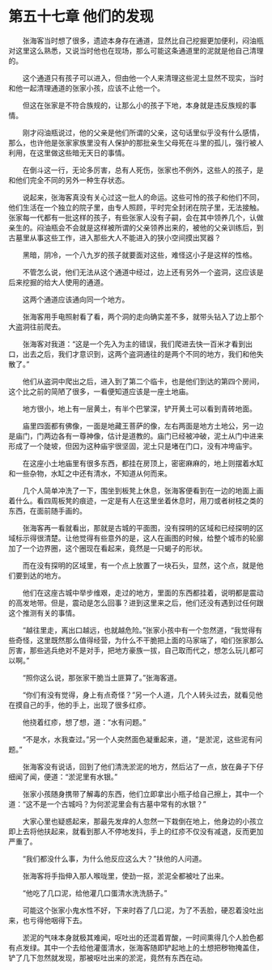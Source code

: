 # 第五十七章 他们的发现


　　张海客当时想了很多，遗迹本身存在通道，显然比自己挖掘更加便利，闷油瓶对这里这么熟悉，又说当时他也在现场，那么可能这条通道里的泥就是他自己清理的。

　　这个通道只有孩子可以进入，但由他一个人来清理这些泥土显然不现实，当时和他一起清理通道的张家小孩，应该不止他一个。

　　但这在张家是不符合族规的，让那么小的孩子下地，本身就是违反族规的事情。

　　刚才闷油瓶说过，他的父亲是他们所谓的父亲，这句话里似乎没有什么感情，那么，也许他是张家家族里没有人保护的那批亲生父母死在斗里的孤儿，强行被人利用，在这里做这些暗无天日的事情。

　　在倒斗这一行，无论多厉害，总有人死伤，张家也不例外，这些人的孩子，是和他们完全不同的另外一种生存状态。

　　说起来，张海客真没有关心过这一批人的命运。这些可怜的孩子和他们不同，他们生活在一个独立的院子里，由专人照顾，平时完全封闭在院子里，无法接触。张家每一代都有一批这样的孩子，有些张家人没有子嗣，会在其中领养几个，认做亲生的。闷油瓶会不会就是这样被所谓的父亲领养出来的，被他的父亲训练后，到古墓里从事这些工作，进入那些大人不能进入的狭小空间摸出冥器？

　　黑暗，阴冷，一个八九岁的孩子就要面对这些，难怪这小子是这样的性格。

　　不管怎么说，他们无法从这个通道中经过，边上还有另外一个盗洞，这应该是后来挖掘的给大人使用的通道。

　　这两个通道应该通向同一个地方。

　　张海客用手电照射看了看，两个洞的走向确实差不多，就带头钻入了边上那个大盗洞往前爬去。

　　张海客对我道：“这是一个先入为主的错误，我们爬进去快一百米才看到出口，出去之后，我们才意识到，这两个盗洞通往的是两个不同的地方，我们和他失散了。”

　　他们从盗洞中爬出之后，进入到了第二个临卡，也是他们到达的第四个房间，这个比之前的简陋了很多，一看便知道应该是一座土地庙。

　　地方很小，地上有一层黄土，有半个巴掌深，铲开黄土可以看到青砖地面。

　　庙里四面都有佛像，一面是地藏王菩萨的像，左右两面是地方土地公，另一边是庙门，门两边各有一尊神像，估计是道教的。庙门已经被冲破，泥土从门中进来形成了一个陡坡，但因为这种庙宇很坚固，泥土只是堵在门口，没有冲垮庙宇。

　　在这座小土地庙里有很多东西，都挂在房顶上，密密麻麻的，地上则摆着水缸和一些杂物，水缸之中还有清水，不知道从何而来。

　　几个人简单冲洗了一下，围坐到板凳上休息，张海客便看到在一边的地面上画着什么。看四周板凳的痕迹，一定是有人在这里坐着休息时，用刀或者树枝之类的东西，在面前随手画的。

　　张海客再一看就看出，那就是古城的平面图，没有探明的区域和已经探明的区域标示得很清楚。让他觉得有些意外的是，这人在画图的时候，给整个城市的轮廓加了一个边界圈，这个圈现在看起来，竟然是一只蝎子的形状。

　　而在没有探明的区域里，有一个点上放置了一块石头，显然，这个点，就是他们要到达的地方。

　　他们在这座古城中举步维艰，走过的地方，里面的东西都挂着，说明都是震动的高发地带。但是，震动是怎么回事？进到这里来之后，他们还没有遇到过任何跟这个推测有关的事情。

　　“越往里走，离出口越远，也就越危险。”张家小孩中有一个忽然道，“我觉得有些奇怪，这里既然那么值得经营，为什么不干脆把上面的马家端了，咱们张家那么厉害，那些逃兵绝对不是对手，把地方豪族一拔，自己取而代之，想怎么玩儿都可以啊。”

　　“照你这么说，那张家干脆当土匪算了。”张海客道。

　　“你们有没有觉得，身上有点奇怪？”另一个人道，几个人转头过去，就看见他在摸自己的手，他的手上，出现了很多红疹。

　　他挠着红疹，想了想，道：“水有问题。”

　　“不是水，水我查过。”另一个人突然面色凝重起来，道，“是淤泥，这些泥有问题。”

　　张海客没有说话，回到了他们清洗淤泥的地方，然后沾了一点，放在鼻子下仔细闻了闻，便道：“淤泥里有水银。”

　　张家小孩随身携带了解毒的东西，他们立即拿出小瓶子给自己擦上，其中一个道：“这不是一个古城吗？为何淤泥里会有古墓中常有的水银？”

　　大家心里也疑惑起来，那最先发痒的人忽然一下栽倒在地上，他身边的小孩立即上去将他扶起来，就看到那人不停地发抖，手上的红疹不仅没有减退，反而更加严重了。

　　“我们都没什么事，为什么他反应这么大？”扶他的人问道。

　　张海客将手指伸入那人喉咙里，使劲一抠，淤泥全都被吐了出来。

　　“他吃了几口泥，给他灌几口蛋清水洗洗肠子。”

　　可能这个张家小鬼水性不好，下来时吞了几口泥，为了不丢脸，硬忍着没吐出来，也亏得他咽得下去。

　　淤泥的气味本身就极其难闻，呕吐出的还混着胃酸，一时间熏得几个人脸色都有点发绿。其中一个去给他灌蛋清水，张海客随即铲起地上的土想把秽物掩盖住，铲了几下忽然就发现，那被呕吐出来的淤泥，竟然有东西在动。

